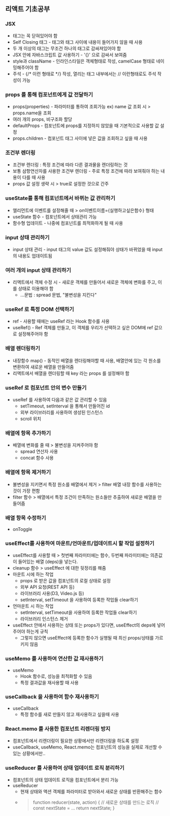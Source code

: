 ## 리액트 기초공부

### JSX
- 태그는 꼭 닫혀있어야 함
- Self Closing 태그 - 태그와 태그 사이에 내용이 들어가지 않을 때 사용
- 두 개 이상의 태그는 무조건 하나의 태그로 감싸져있어야 함
- JSX 안에 자바스크립트 값 사용하기 - '{}' 으로 감싸서 보여줌
- style과 className - 인라인스타일은 객체형태로 작성, camelCase 형태로 네이밍해주어야 함
- 주석 - {/* 이런 형태로 */} 작성, 열리는 태그 내부에서는 // 이런형태로도 주석 작성이 가능

### props 를 통해 컴포넌트에게 값 전달하기
- props(properties) - 파라미터를 통하여 조회가능 ex) name 값 조회 시 > props.name을 조회
- 여러 개의 props, 비구조화 할당
- defaultProps - 컴포넌트에 props를 지정하지 않았을 때 기본적으로 사용할 값 설정
- props.children - 컴포넌트 태그 사이에 넣은 값을 조회하고 싶을 때 사용

### 조건부 렌더링
- 조건부 렌더링 : 특정 조건에 따라 다른 결과물을 렌더링하는 것
- 보통 삼항연산자를 사용한 조건부 렌더링 -  주로 특정 조건에 따라 보여줘야 하는 내용이 다를 때 사용
- props 값 설정 생략 시 > true로 설정한 것으로 간주

### useState를 통해 컴포넌트에서 바뀌는 값 관리하기
- 엘리먼트에 이벤트를 설정해줄 때 > on이벤트이름={실행하고싶은함수} 형태
- useState 함수 - 컴포넌트에서 상태관리 가능
- 함수형 업데이트 - 나중에 컴포넌트를 최적화하게 될 때 사용

### input 상태 관리하기
- input 상태 관리 - input 태그의 value 값도 설정해줘야 상태가 바뀌었을 때 input의 내용도 업데이트됨

### 여러 개의 input 상태 관리하기
- 리액트에서 객체 수정 시 - 새로운 객체를 만들어서 새로운 객체에 변화를 주고, 이를 상태로 이용해야 함 <br>
  - ...문법 : spread 문법, "불변성을 지킨다"

### useRef 로 특정 DOM 선택하기
- ref - 사용할 때에는 useRef 라는 Hook 함수를 사용
- useRef() - Ref 객체를 만들고, 이 객체를 우리가 선택하고 싶은 DOM에 ref 값으로 설정해주어야 함

### 배열 렌더링하기
- 내장함수 map() - 동적인 배열을 렌더링해야할 때 사용, 배열안에 있는 각 원소를 변환하여 새로운 배열을 만들어줌
- 리액트에서 배열을 렌더링할 때 key 라는 props 를 설정해야 함

### useRef 로 컴포넌트 안의 변수 만들기
- useRef 를 사용하여 다음과 같은 값 관리할 수 있음<br>
  - setTimeout, setInterval 을 통해서 만들어진 id<br>
  - 외부 라이브러리를 사용하여 생성된 인스턴스<br>
  - scroll 위치<br>

### 배열에 항목 추가하기
- 배열에 변화를 줄 때 > 불변성을 지켜주어야 함<br>
  - spread 연산자 사용 <br>
  - concat 함수 사용<br>

### 배열에 항목 제거하기
- 불변성을 지키면서 특정 원소를 배열에서 제거 > filter 배열 내장 함수를 사용하는 것이 가장 편함
- filter 함수 > 배열에서 특정 조건이 만족하는 원소들만 추출하여 새로운 배열을 만들어줌

### 배열 항목 수정하기
- onToggle 

### useEffect를 사용하여 마운트/언마운트/업데이트시 할 작업 설정하기
- useEffect를 사용할 때 > 첫번째 파라미터에는 함수, 두번째 파라미터에는 의존값이 들어있는 배열 (deps)을 넣는다.
- cleanup 함수 > useEffect 에 대한 뒷정리를 해줌
- 마운트 시에 하는 작업 <br>
  - props 로 받은 값을 컴포넌트의 로컬 상태로 설정 <br>
  - 외부 API 요청(REST API 등) <br>
  - 라이브러리 사용(D3, Video.js 등) <br>
  - setInterval, setTimeout 을 사용하여 등록한 작업들 clear하기<br>
- 언마운트 시 하는 작업 <br>
  - setInterval, setTimeout을 사용하여 등록한 작업들 clear하기 <br>
  - 라이브러리 인스턴스 제거 <br>
- useEffect 안에서 사용하는 상태 또는 props가 있다면, useEffect의 deps에 넣어주어야 하는게 규칙<br>
  - 그렇지 않으면 useEffect에 등록한 함수가 실행될 때 최신 props/상태를 가르키지 않음

### useMemo 를 사용하여 연산한 값 재사용하기
- useMemo <br>
  - Hook 함수로, 성능을 최적화할 수 있음 <br>
  - 특정 결과값을 재사용할 때 사용

### useCallback 을 사용하여 함수 재사용하기
- useCallback <br>
  - 특정 함수를 새로 만들지 않고 재사용하고 싶을때 사용

### React.memo 를 사용한 컴포넌트 리렌더링 방지
- 컴포넌트에서 리렌더링이 필요한 상황에서만 리렌더링을 하도록 설정
- useCallback, useMemo, React.memo는 컴포넌트의 성능을 실제로 개선할 수 있는 상황에서만..

### useReducer 를 사용하여 상태 업데이트 로직 분리하기
- 컴포넌트의 상태 업데이트 로직을 컴포넌트에서 분리 가능
- useReducer <br>
  - 현재 상태와 액션 객체를 파라미터로 받아와서 새로운 상태를 반환해주는 함수<br>
  - > function reducer(state, action) {
  // 새로운 상태를 만드는 로직
  // const nextState = ...
  return nextState;
}
